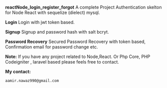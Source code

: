 **reactNode_login_register_forgot**
A complete Project Authentication skelton for Node React with sequelize (dielect) mysql.


**Login**
  Login with jwt token based.

**Signup**
  Signup and password hash with salt bcryt.

**Password Recovery**
  Secured Password Recovery with token based, Confirmation email for password change etc.


**Note:**
If you have any project related to Node,React.
  Or
Php Core, PHP Codeigniter , laravel based please feels free to contact.
 
 **My contact:**
    
    aamir.nawaz990@gmail.com
 




